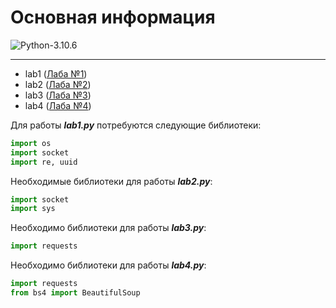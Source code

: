 # Основная информация

![Python-3.10.6](https://img.shields.io/badge/Python-v3.10.6-blue?style=for-the-badge)

---

+ lab1 ([Лаба №1](https://github.com/Alemer3/sp/laba%231))
+ lab2 ([Лаба №2](https://github.com/Alemer3/sp/blob/main/2%20laba))
+ lab3 ([Лаба №3](https://github.com/Alemer3/sp/laba%233))
+ lab4 ([Лаба №4](https://github.com/Alemer3/sp/laba%234))

Для работы ***lab1.py*** потребуются следующие библиотеки: 

```python
import os
import socket
import re, uuid
```

Необходимые библиотеки для работы ***lab2.py***: 
```python
import socket
import sys
```

Необходимо библиотеки для работы ***lab3.py***:

```python 
import requests
```

Необходимо библиотеки для работы ***lab4.py***:

```python 
import requests
from bs4 import BeautifulSoup
```
